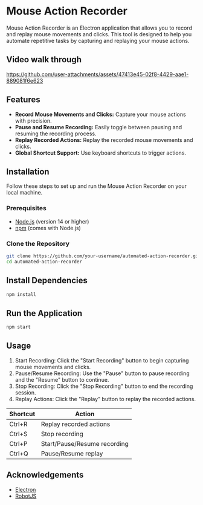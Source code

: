 # Mouse Action Recorder

Mouse Action Recorder is an Electron application that allows you to record and replay mouse movements and clicks. This tool is designed to help you automate repetitive tasks by capturing and replaying your mouse actions.

## Video walk through
https://github.com/user-attachments/assets/47413e45-02f8-4429-aae1-889081f6e623

## Features

- **Record Mouse Movements and Clicks:** Capture your mouse actions with precision.
- **Pause and Resume Recording:** Easily toggle between pausing and resuming the recording process.
- **Replay Recorded Actions:** Replay the recorded mouse movements and clicks.
- **Global Shortcut Support:** Use keyboard shortcuts to trigger actions.

## Installation

Follow these steps to set up and run the Mouse Action Recorder on your local machine.

### Prerequisites

- [Node.js](https://nodejs.org/) (version 14 or higher)
- [npm](https://www.npmjs.com/) (comes with Node.js)

### Clone the Repository

```bash
git clone https://github.com/your-username/automated-action-recorder.git
cd automated-action-recorder
```
## Install Dependencies

```bash
npm install
```

## Run the Application

```bash
npm start
```

## Usage
  1. Start Recording: Click the "Start Recording" button to begin capturing mouse movements and clicks.
  2. Pause/Resume Recording: Use the "Pause" button to pause recording and the "Resume" button to continue.
  3. Stop Recording: Click the "Stop Recording" button to end the recording session.
  4. Replay Actions: Click the "Replay" button to replay the recorded actions.

| Shortcut | Action               |
|----------|----------------------|
| Ctrl+R   | Replay recorded actions |
| Ctrl+S   | Stop recording        |
| Ctrl+P   | Start/Pause/Resume recording       |
| Ctrl+Q   | Pause/Resume replay   |


## Acknowledgements

- [Electron](https://www.electronjs.org/)
- [RobotJS](http://robotjs.io/)
